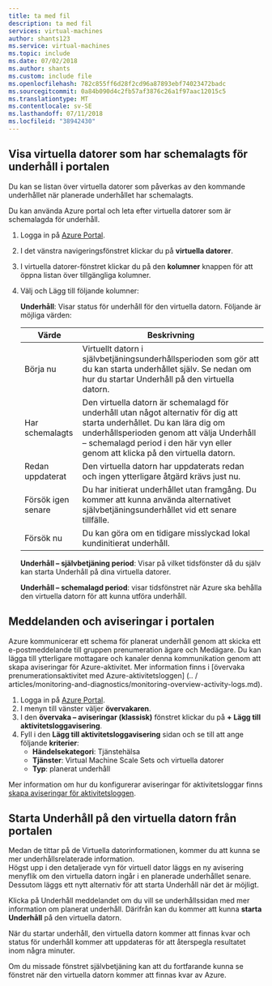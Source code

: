 ```yaml
---
title: ta med fil
description: ta med fil
services: virtual-machines
author: shants123
ms.service: virtual-machines
ms.topic: include
ms.date: 07/02/2018
ms.author: shants
ms.custom: include file
ms.openlocfilehash: 782c855ff6d28f2cd96a87893ebf74023472badc
ms.sourcegitcommit: 0a84b090d4c2fb57af3876c26a1f97aac12015c5
ms.translationtype: MT
ms.contentlocale: sv-SE
ms.lasthandoff: 07/11/2018
ms.locfileid: "38942430"
---
```

## <a name="view-vms-scheduled-for-maintenance-in-the-portal"></a>Visa virtuella datorer som har schemalagts för underhåll i portalen

Du kan se listan över virtuella datorer som påverkas av den kommande underhållet när planerade underhållet har schemalagts. 

Du kan använda Azure portal och leta efter virtuella datorer som är schemalagda för underhåll.

1. Logga in på [Azure Portal](https://portal.azure.com).

2. I det vänstra navigeringsfönstret klickar du på **virtuella datorer**.

3. I virtuella datorer-fönstret klickar du på den **kolumner** knappen för att öppna listan över tillgängliga kolumner.

4. Välj och Lägg till följande kolumner:

   **Underhåll**: Visar status för underhåll för den virtuella datorn. Följande är möjliga värden:
      
      | Värde | Beskrivning |
      |-------|-------------|
      | Börja nu | Virtuellt datorn i självbetjäningsunderhållsperioden som gör att du kan starta underhållet själv. Se nedan om hur du startar Underhåll på den virtuella datorn. | 
      | Har schemalagts | Den virtuella datorn är schemalagd för underhåll utan något alternativ för dig att starta underhållet. Du kan lära dig om underhållsperioden genom att välja Underhåll – schemalagd period i den här vyn eller genom att klicka på den virtuella datorn. | 
      | Redan uppdaterat | Den virtuella datorn har uppdaterats redan och ingen ytterligare åtgärd krävs just nu. | 
      | Försök igen senare | Du har initierat underhållet utan framgång. Du kommer att kunna använda alternativet självbetjäningsunderhållet vid ett senare tillfälle. | 
      | Försök nu | Du kan göra om en tidigare misslyckad lokal kundinitierat underhåll. | 

   **Underhåll – självbetjäning period**: Visar på vilket tidsfönster då du själv kan starta Underhåll på dina virtuella datorer.
   
   **Underhåll – schemalagd period**: visar tidsfönstret när Azure ska behålla den virtuella datorn för att kunna utföra underhåll. 



## <a name="notification-and-alerts-in-the-portal"></a>Meddelanden och aviseringar i portalen

Azure kommunicerar ett schema för planerat underhåll genom att skicka ett e-postmeddelande till gruppen prenumeration ägare och Medägare. Du kan lägga till ytterligare mottagare och kanaler denna kommunikation genom att skapa aviseringar för Azure-aktivitet. Mer information finns i [övervaka prenumerationsaktivitet med Azure-aktivitetsloggen] (.. / articles/monitoring-and-diagnostics/monitoring-overview-activity-logs.md).

1. Logga in på [Azure Portal](https://portal.azure.com).
2. I menyn till vänster väljer **övervakaren**. 
3. I den **övervaka – aviseringar (klassisk)** fönstret klickar du på **+ Lägg till aktivitetsloggavisering**.
5. Fyll i den **Lägg till aktivitetsloggavisering** sidan och se till att ange följande **kriterier**:
   - **Händelsekategori**: Tjänstehälsa
   - **Tjänster**: Virtual Machine Scale Sets och virtuella datorer
   - **Typ**: planerat underhåll 
    
Mer information om hur du konfigurerar aviseringar för aktivitetsloggar finns [skapa aviseringar för aktivitetsloggen](../articles/monitoring-and-diagnostics/monitoring-activity-log-alerts.md).
    
    
## <a name="start-maintenance-on-your-vm-from-the-portal"></a>Starta Underhåll på den virtuella datorn från portalen

Medan de tittar på de Virtuella datorinformationen, kommer du att kunna se mer underhållsrelaterade information.  
Högst upp i den detaljerade vyn för virtuell dator läggs en ny avisering menyflik om den virtuella datorn ingår i en planerade underhållet senare. Dessutom läggs ett nytt alternativ för att starta Underhåll när det är möjligt. 


Klicka på Underhåll meddelandet om du vill se underhållssidan med mer information om planerat underhåll. Därifrån kan du kommer att kunna **starta Underhåll** på den virtuella datorn.

När du startar underhåll, den virtuella datorn kommer att finnas kvar och status för underhåll kommer att uppdateras för att återspegla resultatet inom några minuter.

Om du missade fönstret självbetjäning kan att du fortfarande kunna se fönstret när den virtuella datorn kommer att finnas kvar av Azure. 
